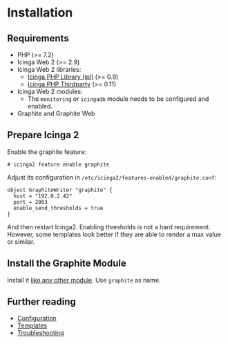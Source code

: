 # Installation

## Requirements

* PHP (>= 7.2)
* Icinga Web 2 (>= 2.9)
* Icinga Web 2 libraries:
  * [Icinga PHP Library (ipl)](https://github.com/Icinga/icinga-php-library) (>= 0.9)
  * [Icinga PHP Thirdparty](https://github.com/Icinga/icinga-php-thirdparty) (>= 0.11)
* Icinga Web 2 modules:
  * The `monitoring` or `icingadb` module needs to be configured and enabled.
* Graphite and Graphite Web

## Prepare Icinga 2

Enable the graphite feature:

```
# icinga2 feature enable graphite
```

Adjust its configuration in `/etc/icinga2/features-enabled/graphite.conf`:

```
object GraphiteWriter "graphite" {
  host = "192.0.2.42"
  port = 2003
  enable_send_thresholds = true
}
```

And then restart Icinga2. Enabling thresholds is not a hard requirement.
However, some templates look better if they are able to render a max
value or similar.


## Install the Graphite Module

Install it [like any other module](https://icinga.com/docs/icinga-web-2/latest/doc/08-Modules/#installation).
Use `graphite` as name.


## Further reading

* [Configuration](03-Configuration.md)
* [Templates](04-Templates.md)
* [Troubleshooting](05-Troubleshooting.md)
